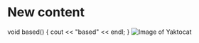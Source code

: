 # New content

void based() {
  cout << "based" << endl; 
}
![Image of Yaktocat](https://octodex.github.com/images/yaktocat.png)
